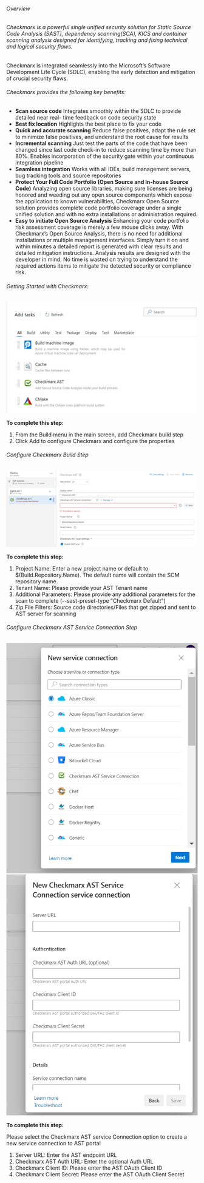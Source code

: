###### Overview

###### Checkmarx is a powerful single unified security solution for Static Source Code Analysis (SAST), dependency scanning(SCA), KICS and container scanning analysis designed for identifying, tracking and fixing technical and logical security flaws.

Checkmarx is integrated seamlessly into the Microsoft’s Software Development Life Cycle (SDLC), enabling
the early detection and mitigation of crucial security flaws.

###### Checkmarx provides the following key benefits:

- **Scan source code**
  Integrates smoothly within the SDLC to provide detailed near real- time feedback on code security state
- **Best fix location**
  Highlights the best place to fix your code
- **Quick and accurate scanning**
  Reduce false positives, adapt the rule set to minimize false positives, and understand the root cause
  for results
- **Incremental scanning**
  Just test the parts of the code that have been changed since last code check-in to reduce scanning time by
  more than 80%. Enables incorporation of the security gate within your continuous integration pipeline
- **Seamless integration**
  Works with all IDEs, build management servers, bug tracking tools and source repositories
- **Protect Your Full Code Portfolio (Open Source and In-house Source Code)**
  Analyzing open source libraries, making sure licenses are being honored and weeding out any open source components which expose the application to known vulnerabilities,
  Checkmarx Open Source solution provides complete code portfolio coverage under a single unified solution and with no extra installations or administration required.
- **Easy to initiate Open Source Analysis**
  Enhancing your code portfolio risk assessment coverage is merely a few mouse clicks away. With Checkmarx’s Open Source Analysis, there is no need for additional installations or multiple management interfaces. Simply turn it on and within minutes a detailed report is generated with clear results and detailed mitigation instructions. Analysis results are designed with the developer in mind.
  No time is wasted on trying to understand the required actions items to mitigate the detected security or compliance risk.

###### Getting Started with Checkmarx:

![image](images/task.png)

**To complete this step:**
1.	From the Build menu in the main screen, add Checkmarx build step
2.	Click Add to configure Checkmarx and configure the properties

###### Configure Checkmarx Build Step

![image](images/build.PNG)

**To complete this step:**

1.	Project Name: Enter a new project name or default to $(Build.Repository.Name). The default name will contain the SCM repository name.
2.	Tenant Name: Please provide your AST Tenant name
3.	Additional Parameters: Please provide any additional parameters for the scan to complete (--sast-preset-type "Checkmarx Default")
4.  Zip File Filters: Source code directories/Files that get zipped and sent to AST server for scanning

###### Configure Checkmarx AST Service Connection Step

![image](images/serviceConnection.PNG)
![image](images/serviceConnection2.PNG)

**To complete this step:**

Please select the Checkmarx AST service Connection option to create a new service connection to AST portal
1.	Server URL: Enter the AST endpoint URL
2.	Checkmarx AST Auth URL: Enter the optional Auth URL
3.	Checkmarx Client ID: Please enter the AST OAuth Client ID
4.  Checkmarx Client Secret: Please enter the AST OAuth Client Secret
  